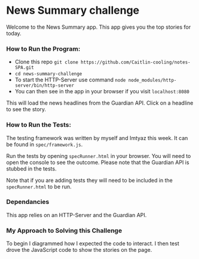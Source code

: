 # News Summary challenge
Welcome to the News Summary app. This app gives you the top stories for today.

### How to Run the Program:
* Clone this repo `git clone https://github.com/Caitlin-cooling/notes-SPA.git`
* `cd news-summary-challenge`
* To start the HTTP-Server use command `node node_modules/http-server/bin/http-server`
* You can then see in the app in your browser if you visit `localhost:8080`

This will load the news headlines from the Guardian API. Click on a headline to see the story.

### How to Run the Tests:
The testing framework was written by myself and Imtyaz this week. It can be found in `spec/framework.js`.

Run the tests by opening `specRunner.html` in your browser. You will need to open the console to see the outcome. Please note that the Guardian API is stubbed in the tests.

Note that if you are adding tests they will need to be included in the `specRunner.html` to be run.

### Dependancies
This app relies on an HTTP-Server and the Guardian API.

### My Approach to Solving this Challenge
To begin I diagrammed how I expected the code to interact. I then test drove the JavaScript code to show the stories on the page.
